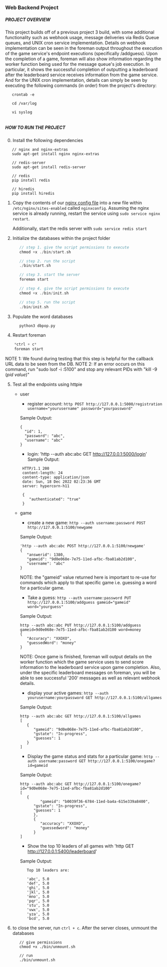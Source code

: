 ### Web Backend Project 

##### PROJECT OVERVIEW
This project builds off of a previous project 3 build, with some additional functionality such as webhook usage, message deliveries via Redis Queue queues, and UNIX cron service implementation. Details on webhook implementation can be seen in the foreman output throughout the execution of the game service's endpoint executions (specifically /addguess). Upon the completion of a game, foreman will also show information regarding the worker function being used for the message queue's job execution. In particular, it shows the successful completion of outputting a leaderboard after the leaderboard service receives information from the game service. And for the UNIX cron implementation, details can simply be seen by executing the following commands (in order) from the project's directory:

```
   crontab -e

   cd /var/log

   vi syslog
   
```


##### HOW TO RUN THE PROJECT

0. Install the following dependencies

```
   // nginx and nginx-extras
   sudo apt-get install nginx nginx-extras

   // redis-server
   sudo apt-get install redis-server

   // redis
   pip install redis

   // hiredis
   pip install hiredis
```

1. Copy the contents of our [nginx config file](https://github.com/mploythai/Web-Back-End-Project3/blob/master/nginxconfig.txt) into a new file within `/etc/nginx/sites-enabled` called `nginxconfig`. Assuming the nginx service is already running, restart the service using `sudo service nginx restart`.

   Additionally, start the redis server with `sudo service redis start`

2. Initialize the databases within the project folder

   ```c
      // step 1. give the script permissions to execute
      chmod +x ./bin/start.sh

      // step 2. run the script
      ./bin/start.sh

      // step 3. start the server
      foreman start

      // step 4. give the script permissions to execute
      chmod +x ./bin/init.sh

      // step 5. run the script
      ./bin/init.sh
   ```

3. Populate the word databases

   ```c
      python3 dbpop.py
   ```

4. Restart foreman

 ```c
     *ctrl + c*
     foreman start
   ```
   NOTE 1: We found during testing that this step is helpful for the callback URL data to be seen from the DB.
   NOTE 2: If an error occurs on this command, run "sudo lsof -i :5100" and stop any relevant PIDs with "kill -9 (*pid value*)"

5. Test all the endpoints using httpie

   - user

     - register account: `http POST http://127.0.0.1:5000/registration  username="yourusername" password="yourpassword"`

     Sample Output:

     ```
     {
       "id": 1,
       "password": "abc",
       "username": "abc"
     }
     ```

     - login: 'http --auth abc:abc GET http://127.0.0.1:5000/login'
       Sample Output:

     ```
      HTTP/1.1 200 
      content-length: 24
      content-type: application/json
      date: Sun, 18 Dec 2022 02:23:36 GMT
      server: hypercorn-h11

      {
         "authenticated": "true"
      }

     ```

   - game

     - create a new game: `http --auth username:password POST http://127.0.0.1:5100/newgame`

     Sample Output:

     ```
     'http --auth abc:abc POST http://127.0.0.1:5100/newgame'
     {
        "answerid": 1380,
        "gameid": "9d0e068e-7e75-11ed-afbc-fba81ab2d100",
        "username": "abc"
     }
     ```

     NOTE: the "gameid" value returned here is important to re-use for commands which apply to that specific game i.e. guessing      a word for a particular game. 

     - Take a guess: `http --auth username:password PUT http://127.0.0.1:5100/addguess gameid="gameid" word="yourguess"`

     Sample Output:

     ```
     http --auth abc:abc PUT http://127.0.0.1:5100/addguess gameid=9d0e068e-7e75-11ed-afbc-fba81ab2d100 word=money
     {
        "Accuracy": "XXOXO",
        "guessedWord": "money"
     }
     ```
     NOTE: Once game is finished, foreman will output details on the worker function which the game service uses to send score      information to the leaderboard service upon game completion. Also, under the specific leaderboard messages on foreman, you      will be able to see successful '200' messages as well as relevant webhook details. 

     - display your active games: `http --auth yourusername:yourpassword GET http://127.0.0.1:5100/allgames`

     Sample Output:

     ```
     http --auth abc:abc GET http://127.0.0.1:5100/allgames
     [
        {
           "gameid": "9d0e068e-7e75-11ed-afbc-fba81ab2d100",
           "gstate": "In-progress",
           "guesses": 1
        }
     ]
     ```

     - Display the game status and stats for a particular game: `http --auth username:password GET http://127.0.0.1:5100/onegame?id=gameid`

     Sample Output:

     ```
     http --auth abc:abc GET http://127.0.0.1:5100/onegame?id="9d0e068e-7e75-11ed-afbc-fba81ab2d100"
     [
        {
              "gameid": "b0039f36-6784-11ed-ba4a-615e339a8400",
           "gstate": "In-progress",
           "guesses": 1
           },
           {
              "accuracy": "XXOXO",
              "guessedword": "money"
           }
     ]
     ```

     - Show the top 10 leaders of all games with 'http GET http://127.0.0.1:5400/leaderboard'

     Sample Output:

     ```
        Top 10 leaders are:
        
        'abc', 5.0
        'def', 5.0
        'ghi', 5.0
        'jkl', 5.0
        'mno', 5.0
        'pqr', 5.0
        'stu', 5.0
        'vwx', 5.0
        'yza', 5.0
        'bcd', 5.0
     ```

5. to close the server, run `ctrl + c`. After the server closes, unmount the databases

   ```
      // give permissions
      chmod +x ./bin/unmount.sh

      // run
      ./bin/unmount.sh
   ```
